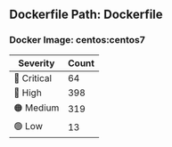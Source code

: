## Dockerfile Path: Dockerfile

### Docker Image: centos:centos7
| Severity | Count |
|----------|-------|
| 🛑 Critical | 64 |
| 🔴 High | 398 |
| 🟠 Medium | 319 |
| 🟢 Low | 13 |
